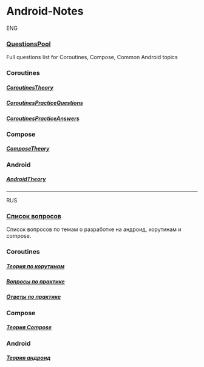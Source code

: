# Android-Notes

ENG

### [QuestionsPool](QuestionsPool_eng.md)
Full questions list for Coroutines, Compose, Common Android topics


### Coroutines
##### [CoroutinesTheory](src/coroutines/eng/CoroutinesTheory_eng.md)
##### [CoroutinesPracticeQuestions](src/coroutines/CoroutinesPracticeQuestions.kt)
##### [CoroutinesPracticeAnswers](src/coroutines/eng/CoroutinesPracticeAnswers_eng.md)

### Compose
##### [ComposeTheory](src/compose/eng/ComposeTheory_eng.md)

### Android
##### [AndroidTheory](src/common_android/eng/CommonAndroid_eng.md)

***

RUS

### [Список вопросов](QuestionsPool_ru.md)
Список вопросов по темам о разработке на андроид, корутинам и compose.


### Coroutines
##### [Теория по корутинам](src/coroutines/ru/CoroutinesTheory_ru.md)
##### [Вопросы по практике](src/coroutines/CoroutinesPracticeQuestions.kt)
##### [Ответы по практике](src/coroutines/eng/CoroutinesPracticeAnswers_eng.md)

### Compose
##### [Теория Compose](src/compose/eng/ComposeTheory_eng.md)

### Android
##### [Теория андроид](src/common_android/eng/CommonAndroid_eng.md)
